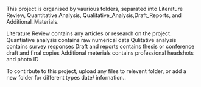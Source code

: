 This project is organised by vaurious folders, separated into Literature Review, Quantitative Analysis, Qualitative_Analysis,Draft_Reports, and Additional_Materials.

Literature Review contains any articles or research on the project.
Quantiative analysis contains raw numerical data
Qulitative analysis contains survey responses
Draft and reports contains thesis or conference draft and final copies
Additional meterials contains professional headshots and photo ID

To contirbute to this project, upload any files to relevent folder, or add a new folder for different types date/ infornation..
